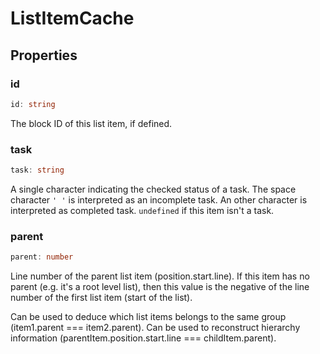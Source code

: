 # ListItemCache



## Properties

### id

```ts
id: string
```

The block ID of this list item, if defined.

### task

```ts
task: string
```

A single character indicating the checked status of a task.
The space character `' '` is interpreted as an incomplete task.
An other character is interpreted as completed task.
`undefined` if this item isn't a task.

### parent

```ts
parent: number
```

Line number of the parent list item (position.start.line).
If this item has no parent (e.g. it's a root level list),
then this value is the negative of the line number of the first list item (start of the list).

Can be used to deduce which list items belongs to the same group (item1.parent === item2.parent).
Can be used to reconstruct hierarchy information (parentItem.position.start.line === childItem.parent).

